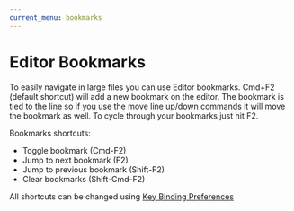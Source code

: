 ```yaml
---
current_menu: bookmarks
---
```


# Editor Bookmarks

To easily navigate in large files you can use Editor bookmarks. Cmd+F2 (default shortcut) will add a new bookmark on the editor. The bookmark is tied to the line so if you use the move line up/down commands it will move the bookmark as well. To cycle through your bookmarks just hit F2.

Bookmarks shortcuts:

- Toggle bookmark (Cmd-F2)
- Jump to next bookmark (F2)
- Jump to previous bookmark (Shift-F2)
- Clear bookmarks (Shift-Cmd-F2)

All shortcuts can be changed using [Key Binding Preferences](../preferences/commandsandkeybindings.html)